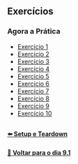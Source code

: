 ## Exercícios

### Agora a Prática
- [Exercício 1](https://github.com/nnnnadia/trybe-exercicios/commit/1dba255aadd9b83f49db267b0d639be67afc9b00)
- [Exercício 2](https://github.com/nnnnadia/trybe-exercicios/commit/708df270f6fceb2ba74a80fc94c6ada65517b612)
- [Exercício 3](https://github.com/nnnnadia/trybe-exercicios/commit/6bfc6a4539cc967868125b5bc73e0b7e1f9e9af6)
- [Exercício 4](https://github.com/nnnnadia/trybe-exercicios/commit/01d337e3cc10b1da1c99ba3bb4533f6c3195b24d)
- [Exercício 5](https://github.com/nnnnadia/trybe-exercicios/commit/5718d81471ca62e209ef4d0577d6b807819c043b)
- [Exercício 6](https://github.com/nnnnadia/trybe-exercicios/commit/c5b23fc5d01ffdea1b264982d480a587bccd00ad)
- [Exercício 7](https://github.com/nnnnadia/trybe-exercicios/commit/2cb69f6ade89e6dbeb986c033dd845b6f8f9a7f3)
- [Exercício 8](https://github.com/nnnnadia/trybe-exercicios/commit/df3f2beb791e2b49ec07449518a7032cae9a1977)
- [Exercício 9]()
- [Exercício 10]()

## 

#### [:arrow_left: Setup e Teardown](../Z-conteudo-recursos/setup-teardown.md#setup-e-teardown)

#### [:date: Voltar para o dia 9.1](../#91-javascript-assíncrono-e-callbacks)
